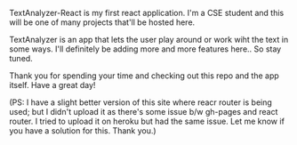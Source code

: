 TextAnalyzer-React is my first react application.
I'm a CSE student and this will be one of many projects that'll be hosted here.

TextAnalyzer is an app that lets the user play around or work wiht the text in some ways.
I'll definitely be adding more and more features here.. So stay tuned.

Thank you for spending your time and checking out this repo and the app itself. Have a great day!

(PS: I have a slight better version of this site where reacr router is being used; but I didn't upload it as there's some issue b/w gh-pages and react router. I tried to upload it on heroku but had the same issue. Let me know if you have a solution for this. Thank you.)
